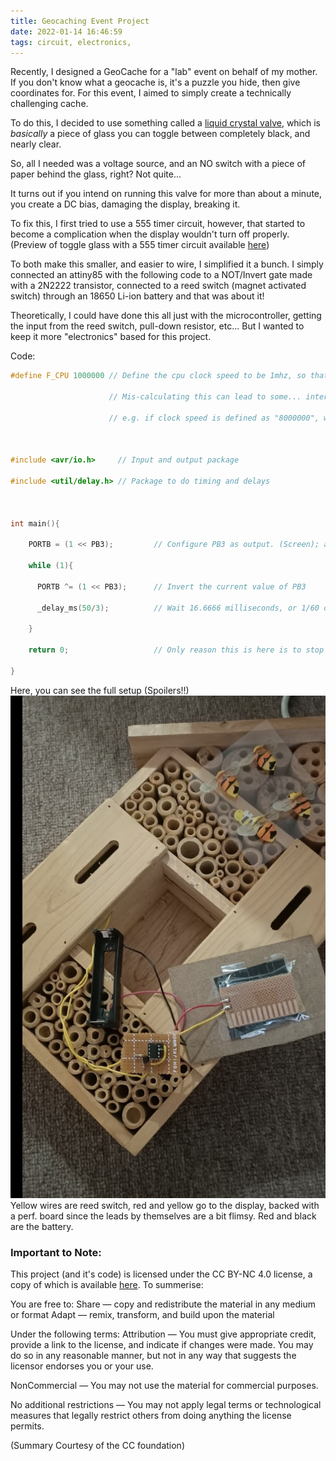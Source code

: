 ```yaml
---
title: Geocaching Event Project
date: 2022-01-14 16:46:59
tags: circuit, electronics, 
---
```


Recently, I designed a GeoCache for a "lab" event on behalf of my mother. If you don't know what a geocache is, it's a puzzle you hide, then give coordinates for. For this event, I aimed to simply create a technically challenging cache.

To do this, I decided to use something called a [liquid crystal valve](https://cdn-shop.adafruit.com/product-videos/1024x768/3330-04.mp4), which is *basically* a piece of glass you can toggle between completely black, and nearly clear.

So, all I needed was a voltage source, and an NO switch with a piece of paper behind the glass, right? Not quite...

It turns out if you intend on running this valve for more than about a minute, you create a DC bias, damaging the display, breaking it.

To fix this, I first tried to use a 555 timer circuit, however, that started to become a complication when the display wouldn't turn off properly. (Preview of toggle glass with a 555 timer circuit available [here](https://youtu.be/jOSFQYeMsKA))

To both make this smaller, and easier to wire, I simplified it a bunch. I simply connected an attiny85 with the following code to a NOT/Invert gate made with a 2N2222 transistor, connected to a reed switch (magnet activated switch) through an 18650 Li-ion battery and that was about it!

Theoretically, I could have done this all just with the microcontroller, getting the input from the reed switch, pull-down resistor, etc... But I wanted to keep it more "electronics" based for this project.

Code:

```c
#define F_CPU 1000000 // Define the cpu clock speed to be 1mhz, so that my wait functions time for the correct time.

                      // Mis-calculating this can lead to some... interesting bugs...

                      // e.g. if clock speed is defined as "8000000", with a 1 second wait It will wait 8 seconds instead.



#include <avr/io.h>     // Input and output package

#include <util/delay.h> // Package to do timing and delays



int main(){

    PORTB = (1 << PB3);         // Configure PB3 as output. (Screen); all others input.

    while (1){

      PORTB ^= (1 << PB3);      // Invert the current value of PB3

      _delay_ms(50/3);          // Wait 16.6666 milliseconds, or 1/60 of a second, this is to generate a 60hz square wave

    }

    return 0;                   // Only reason this is here is to stop GCC from cracking it

}
```

Here, you can see the full setup (Spoilers!!)
![Full Geocache](/images/geocache.png)
Yellow wires are reed switch, red and yellow go to the display, backed with a perf. board since the leads by themselves are a bit flimsy. Red and black are the battery. 

### Important to Note:
This project (and it's code) is licensed under the CC BY-NC 4.0 license, a copy of which is available [here](https://creativecommons.org/licenses/by-nc/4.0/legalcode). To summerise:

You are free to:
Share — copy and redistribute the material in any medium or format
Adapt — remix, transform, and build upon the material 

Under the following terms:
Attribution — You must give appropriate credit, provide a link to the license, and indicate if changes were made. You may do so in any reasonable manner, but not in any way that suggests the licensor endorses you or your use.

NonCommercial — You may not use the material for commercial purposes.

No additional restrictions — You may not apply legal terms or technological measures that legally restrict others from doing anything the license permits.

(Summary Courtesy of the CC foundation)
